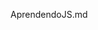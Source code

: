 AprendendoJS.md
<!DOCTYPE html>
<html>
<head>
<title>js04_ifelse.htm - if</title>
<meta http-equiv="Content-Type" content="text/html; cherset=utf-8"
<meta charset="utf-8"/>
</head>
<body>
<script language="JavaScript">
<!-->
/* Objetivo: Ler dois valores, independentemente da ordem em que foram digitados, e apresentá-los em ordem crescente. Com a utilização da decisão condicional composta (if...else), não há mais necessidade de definir uma terceira variável. */

/*Definição das variáveis*/
var js_n1;
var js_n2;

/*Entrada de dados*/
js_n1 = parseInt(window.prompt('Informe o valor do primeiro número:','00'));
js_n2 = parseInt(window.prompt('Informe o valor do segundo número:','00'));

/*Saída de dados sem classificação*/
document.write('Número 1 digitado = ' + js_n1);
document.write('<br> Número 2 digitado = ' + js_n2);

/*Saída de dados com classificação por decisão condicional composta (if...else) */
if (js_n1 < js_n2) {
	document.write('<p><b>Classificação em ordem crescente:</b>' + js_n1 + ' e ' + js_n2);
}
else {
	document.write('<p><b>Classificação em ordem crescente:</b>' + js_n2 + ' e ' + js_n1);
}

//-->
</script>
</body>
</html>